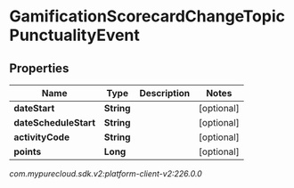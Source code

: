 # GamificationScorecardChangeTopicPunctualityEvent


## Properties

| Name | Type | Description | Notes |
| ------------ | ------------- | ------------- | ------------- |
| **dateStart** | **String** |  |  [optional] |
| **dateScheduleStart** | **String** |  |  [optional] |
| **activityCode** | **String** |  |  [optional] |
| **points** | **Long** |  |  [optional] |




_com.mypurecloud.sdk.v2:platform-client-v2:226.0.0_
